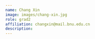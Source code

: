 ```yaml
---
name: Chang Xin
image: images/chang-xin.jpg
role: grad2
affiliation: changxin@mail.bnu.edu.cn
description:
---
```


